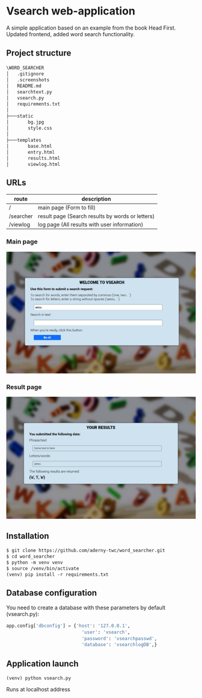 # Vsearch web-application
A simple application based on an example from the book Head First. Updated frontend, added word search functionality.

## Project structure

```
\WORD_SEARCHER
│   .gitignore
│   .screenshots
│   README.md
│   searchtext.py
│   vsearch.py
│   requirements.txt
│
├───static
│       bg.jpg
│       style.css
│
├───templates
│       base.html
│       entry.html
│       results.html
│       viewlog.html
```

## URLs

| route     | description                                      |
| --------- | ------------------------------------------------ |
| /         | main page (Form to fill)                         |
| /searcher | result page (Search results by words or letters) |
| /viewlog  | log page (All results with user information)     |

### Main page

![](.screenshots\main_page.jpg)

### Result page

![](.screenshots\search_res.jpg)

## Installation

```
$ git clone https://github.com/aderny-twc/word_searcher.git
$ cd word_searcher
$ python -m venv venv
$ source /venv/bin/activate
(venv) pip install -r requirements.txt
```

## Database configuration

You need to create a database with these parameters by default (vsearch.py):

```python
app.config['dbconfig'] = {'host': '127.0.0.1',
                            'user': 'vsearch',
                            'password': 'vsearchpasswd',
                            'database': 'vsearchlogDB',}
```

## Application launch

```
(venv) python vsearch.py
```

Runs at localhost address